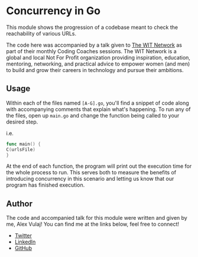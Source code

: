 # Concurrency in Go

This module shows the progression of a codebase meant to check the reachability of various URLs.

The code here was accompanied by a talk given to [The WIT Network](https://thewitnetwork.com/) as part of their monthly
Coding Coaches sessions. The WIT Network is a global and local Not For Profit organization providing inspiration,
education, mentoring, networking, and practical advice to empower women (and men) to build and grow their careers in
technology and pursue their ambitions.

## Usage

Within each of the files named `[A-G].go`, you'll find a snippet of code along with accompanying comments that explain
what's happening. To run any of the files, open up `main.go` and change the function being called to your desired step.

i.e.

```go
func main() {
C(urlsFile)
}
```

At the end of each function, the program will print out the execution time for the whole process to run.
This serves both to measure the benefits of introducing concurrency in this scenario
and letting us know that our program has finished execution.

## Author

The code and accompanied talk for this module were written and given by me, Alex Vulaj!
You can find me at the links below, feel free to connect!

- [Twitter](https://twitter.com/a_vulaj)
- [LinkedIn](https://www.linkedin.com/in/avulaj/)
- [GitHub](https://github.com/alexvulaj)